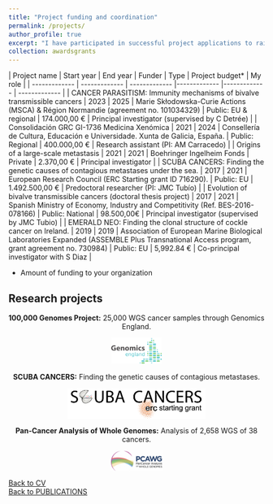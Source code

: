```yaml
---
title: "Project funding and coordination"
permalink: /projects/
author_profile: true
excerpt: "I have participated in successful project applications to raise funds for research activities from public and private funders."
collection: awardsgrants
---
```


| Project name  | Start year | End year | Funder | Type | Project budget* | My role | 
| ------------- | ------------- | ------------- |------------- |------------- | ------------- | 
| CANCER PARASITISM: Immunity mechanisms of bivalve transmissible cancers | 2023 | 2025 | Marie Skłodowska-Curie Actions (MSCA) & Région Normandie (agreement no. 101034329) | Public: EU & regional | 174.000,00 € | Principal investigator (supervised by C Detrée) | 
| Consolidación GRC GI-1736 Medicina Xenómica | 2021 | 2024 | Consellería de Cultura, Educación e Universidade. Xunta de Galicia, España. | Public: Regional  | 400.000,00 € | Research assistant (PI: AM Carracedo) | 
| Origins of a large-scale metastasis | 2021 | 2021 | Boehringer Ingelheim Fonds | Private | 2.370,00 € | Principal investigator |
| SCUBA CANCERS: Finding the genetic causes of contagious metastases under the sea. | 2017 | 2021 | European Research Council (ERC Starting grant ID 716290). | Public: EU | 1.492.500,00 € | Predoctoral researcher (PI: JMC Tubío) | 
| Evolution of bivalve transmissible cancers (doctoral thesis project) | 2017 | 2021 | Spanish Ministry of Economy, Industry and Competitivity (Ref. BES-2016-078166) | Public: National | 98.500,00€ | Principal investigator (supervised by JMC Tubio) | 
| EMERALD NEO: Finding the clonal structure of cockle cancer on Ireland. | 2019 | 2019 | Association of European Marine Biological Laboratories Expanded (ASSEMBLE Plus Transnational Access program, grant agreement no. 730984) | Public: EU | 5,992.84 € | Co-principal investigator with S Diaz | 

* Amount of funding to your organization


## Research projects
<body>
<center>
  <p><b>100,000 Genomes Project:</b> 25,000 WGS cancer samples through Genomics England.<br></p>
<a href="https://www.genomicsengland.co.uk/" target="_blank"> 
<img src="/images/logos/GenomicsEngland_logo.png" alt="Genomics England logo" width="100" height="51" /> 
</a>
  <p><b>SCUBA CANCERS:</b> Finding the genetic causes of contagious metastases.<br></p>
<a href="http://www.scubacancers.org/" target="_blank"> 
<img align="center" src="/images/logos/ScubaCancersERClogo.png" alt="Scuba Cancers logo" width="270" height="61" /> 
</a>

  <p><b>Pan-Cancer Analysis of Whole Genomes:</b> Analysis of 2,658 WGS of 38 cancers.<br></p>
<a href="https://docs.icgc.org/pcawg/" target="_blank"> 
<img align="center" src="/images/logos/pcawg_logo.png" alt="PCAWG logo" width="102" height="41" /> 
</a>
</center>
</body>


[Back to CV](https://albruzos.github.io/cv/)  
[Back to PUBLICATIONS](https://albruzos.github.io/publications/)  
